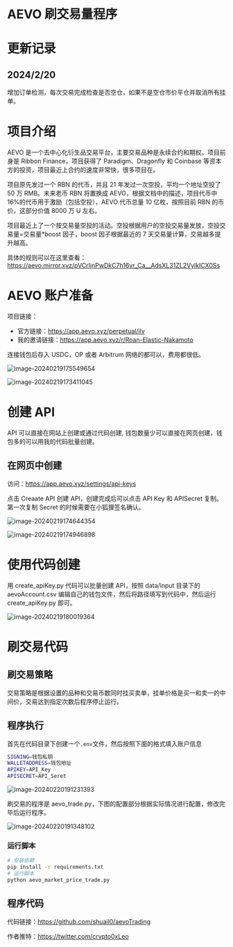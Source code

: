 # AEVO 刷交易量程序

# 更新记录

## 2024/2/20

增加订单检测，每次交易完成检查是否空仓，如果不是空仓市价平仓并取消所有挂单。

# 项目介绍

AEVO 是一个去中心化衍生品交易平台，主要交易品种是永续合约和期权。项目前身是 Ribbon Finance，项目获得了 Paradigm、Dragonfly 和 Coinbase 等资本方的投资，项目最近上合约的速度非常快，很多项目在。

项目原先发过一个 RBN 的代币，并且 21 年发过一次空投，平均一个地址空投了 50 万 RMB。未来老币 RBN 将置换成 AEVO，根据文档中的描述，项目代币中 16%的代币用于激励（包括空投），AEVO 代币总量 10 亿枚，按照目前 RBN 的币价，这部分价值 8000 万 U 左右。

项目最近上了一个按交易量空投的活动。空投根据用户的空投交易量发放，空投交易量=交易量\*boost 因子，boost 因子根据最近的 7 天交易量计算，交易越多提升越高。

具体的规则可以在这里查看：https://aevo.mirror.xyz/pVCrIjnPwDkC7h16vr_Ca__AdsXL31ZL2VylkICX0Ss

# AEVO 账户准备

项目链接：

- 官方链接：https://app.aevo.xyz/perpetual/ilv
- 我的邀请链接：https://app.aevo.xyz/r/Roan-Elastic-Nakamoto

连接钱包后存入 USDC，OP 或者 Arbitrum 网络的都可以，费用都很低。

![image-20240219175549654](https://s2.loli.net/2024/02/19/nEeOGIydctkHRj9.png)

![image-20240219173411045](https://s2.loli.net/2024/02/19/DRpF82oZ3VP4NJy.png)

# 创建 API

API 可以直接在网站上创建或通过代码创建, 钱包数量少可以直接在网页创建，钱包多的可以用我的代码批量创建。

## 在网页中创建

访问：https://app.aevo.xyz/settings/api-keys

点击 Creaate API 创建 API，创建完成后可以点击 API Key 和 APISecret 复制。第一次复制 Secret 的时候需要在小狐狸签名确认。

![image-20240219174644354](https://s2.loli.net/2024/02/19/4JVzcHrZMx9pE7X.png)

![image-20240219174946898](https://s2.loli.net/2024/02/19/Q4dzXfoL3S1e7B9.png)

# 使用代码创建

用 create_apiKey.py 代码可以批量创建 API，按照 data/input 目录下的 aevoAccount.csv 编辑自己的钱包文件，然后将路径填写到代码中，然后运行 create_apiKey.py 即可。

![image-20240219180019364](https://s2.loli.net/2024/02/19/EIPhs8g4fT6coWS.png)

# 刷交易代码

## 刷交易策略

交易策略是根据设置的品种和交易币数同时挂买卖单，挂单价格是买一和卖一的中间价，交易达到指定次数后程序停止运行。

## 程序执行

首先在代码目录下创建一个`.env`文件，然后按照下面的格式填入账户信息

```bash
SIGNING=钱包私钥
WALLETADDRESS=钱包地址
APIKEY=API_Key
APISECRET=API_Seret
```

![image-20240220191231393](https://s2.loli.net/2024/02/20/VlC2LGamAzyvHht.png)

刷交易的程序是 aevo_trade.py，下图的配置部分根据实际情况进行配置，修改完毕后运行程序。

![image-20240220191348102](https://s2.loli.net/2024/02/20/P2Dr1LE5fuJRxhI.png)

### 运行脚本

```bash
# 安装依赖
pip install -r requirements.txt
# 运行脚本
python aevo_market_price_trade.py
```

## 程序代码

代码链接：https://github.com/shuail0/aevoTrading

作者推特：https://twitter.com/crypto0xLeo
